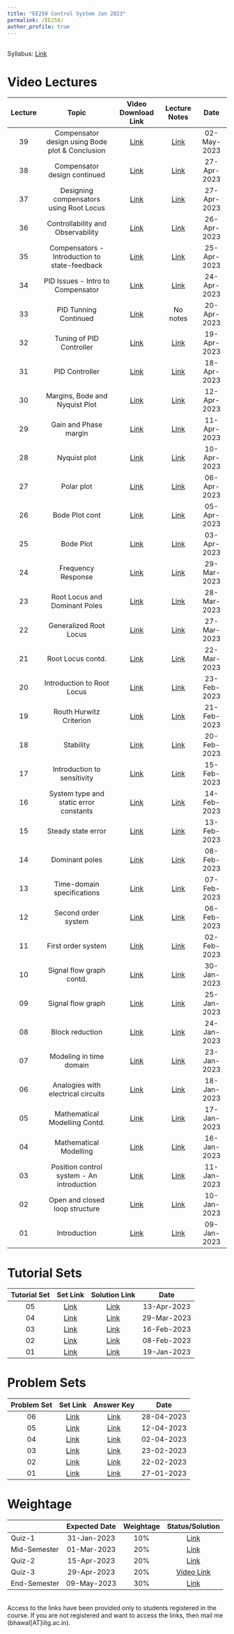 ```yaml
---
title: "EE250 Control System Jan 2023"
permalink: /EE250/
author_profile: true
---
```


<br> Syllabus: <a href="https://iitg.ac.in/acad/CourseStructure/Btech2018/EE/EE250.htm">Link</a> 


Video Lectures
=======

<table>
<thead>
  <tr>
    <th><center>Lecture</center></th>
    <th><center>Topic</center></th>
    <th><center>Video Download Link</center></th>
    <th><center>Lecture Notes</center></th>
    <th><center>Date</center></th>	  
  </tr>
</thead>
<tbody>
<tr>
    <td><center>39</center></td>
    <td><center>Compensator design using Bode plot & Conclusion</center></td>
    <td><center><a href="https://iitgoffice.sharepoint.com/:v:/r/sites/Grp_EE250_2022715/Shared%20Documents/General/Lecture%20Videos/Lecture-39%20Compensator%20Design%20using%20Bode%20plots%20-%20Conclusion.mkv?csf=1&web=1&e=BU6HBt">Link</a></center></td>
    <td><center><a href="https://iitgoffice.sharepoint.com/:p:/r/sites/Grp_EE250_2022715/Shared%20Documents/General/Lecture%20Notes/Lecture-39%20Design%20of%20Compensators%20using%20Bode%20Plot%20and%20Conclusion.pptx?d=wac6a8eea5de74abc8e631c342bd9ecde&csf=1&web=1&e=EV55BJ">Link</a></center></td>
    <td><center>02-May-2023</center></td>	
</tr>
<tr>
    <td><center>38</center></td>
    <td><center>Compensator design continued</center></td>
    <td><center><a href="https://iitgoffice.sharepoint.com/:v:/r/sites/Grp_EE250_2022715/Shared%20Documents/General/Lecture%20Videos/Lecture-38%20Compensator%20design%20continued.mkv?csf=1&web=1&e=Y37IiG">Link</a></center></td>
    <td><center><a href="https://iitgoffice.sharepoint.com/:b:/r/sites/Grp_EE250_2022715/Shared%20Documents/General/Lecture%20Notes/Lecture-38%20Compensator%20design%20continued.pdf?csf=1&web=1&e=ce70u9">Link</a></center></td>
    <td><center>27-Apr-2023</center></td>	
</tr>
<tr>
    <td><center>37</center></td>
    <td><center>Designing compensators using Root Locus</center></td>
    <td><center><a href="https://iitgoffice.sharepoint.com/:v:/r/sites/Grp_EE250_2022715/Shared%20Documents/General/Lecture%20Videos/Lecture-37%20Designing%20Compensators%20using%20Root%20Locus.mkv?csf=1&web=1&e=yBxKHx">Link</a></center></td>
    <td><center><a href="https://iitgoffice.sharepoint.com/:b:/r/sites/Grp_EE250_2022715/Shared%20Documents/General/Lecture%20Notes/Lecture-37%20Design%20of%20Compensators%20using%20Root%20Locus.pdf?csf=1&web=1&e=L6mkWp">Link</a></center></td>
    <td><center>27-Apr-2023</center></td>	
</tr>
<tr>
    <td><center>36</center></td>
    <td><center>Controllability and Observability</center></td>
    <td><center><a href="https://iitgoffice.sharepoint.com/:v:/r/sites/Grp_EE250_2022715/Shared%20Documents/General/Lecture%20Videos/Lecture-36%20Controllability%20and%20Observability.mkv?csf=1&web=1&e=EVyxEk">Link</a></center></td>
    <td><center><a href="https://iitgoffice.sharepoint.com/:b:/r/sites/Grp_EE250_2022715/Shared%20Documents/General/Lecture%20Notes/Lecture-36%20Controllability%20and%20Observability.pdf?csf=1&web=1&e=48vRB4">Link</a></center></td>
    <td><center>26-Apr-2023</center></td>	
</tr>
<tr>
    <td><center>35</center></td>
    <td><center>Compensators - Introduction to state-feedback</center></td>
    <td><center><a href="https://iitgoffice.sharepoint.com/:v:/r/sites/Grp_EE250_2022715/Shared%20Documents/General/Lecture%20Videos/Lecture-35%20Compensators%20-%20Intro%20to%20state%20feedback.mkv?csf=1&web=1&e=pnnE0l">Link</a></center></td>
    <td><center><a href="https://iitgoffice.sharepoint.com/:b:/r/sites/Grp_EE250_2022715/Shared%20Documents/General/Lecture%20Notes/Lecture-35%20Compensators%20-%20Intro%20to%20state-feedback.pdf?csf=1&web=1&e=eK3ZaX">Link</a></center></td>
    <td><center>25-Apr-2023</center></td>	
</tr>
<tr>
    <td><center>34</center></td>
    <td><center>PID Issues - Intro to Compensator</center></td>
    <td><center><a href="https://iitgoffice.sharepoint.com/:v:/r/sites/Grp_EE250_2022715/Shared%20Documents/General/Lecture%20Videos/Lecture-34%20PID%20Issues-%20Intro%20to%20Compensators.mkv?csf=1&web=1&e=yUTQcv">Link</a></center></td>
    <td><center><a href="https://iitgoffice.sharepoint.com/:p:/r/sites/Grp_EE250_2022715/Shared%20Documents/General/Lecture%20Notes/Lecture-34%20PID%20Problems%20-%20Intro%20to%20compensators.pptx?d=wa59bff58b28541a6a1a773e1d50e765e&csf=1&web=1&e=8GgFCX">Link</a></center></td>
    <td><center>24-Apr-2023</center></td>	
</tr>
<tr>
    <td><center>33</center></td>
    <td><center>PID Tunning Continued</center></td>
    <td><center><a href="https://iitgoffice.sharepoint.com/:v:/r/sites/Grp_EE250_2022715/Shared%20Documents/General/Lecture%20Videos/Lecture-33%20PID%20Tuning%20Continued.mkv?csf=1&web=1&e=gcsGSd">Link</a></center></td>
    <td><center>No notes</center></td>
    <td><center>20-Apr-2023</center></td>	
</tr>
<tr>
    <td><center>32</center></td>
    <td><center>Tuning of PID Controller</center></td>
    <td><center><a href="https://iitgoffice.sharepoint.com/:v:/r/sites/Grp_EE250_2022715/Shared%20Documents/General/Lecture%20Videos/Lecture-32%20Tuning%20of%20PID%20controllers.mkv?csf=1&web=1&e=OHWKZY">Link</a></center></td>
    <td><center><a href="https://iitgoffice.sharepoint.com/:b:/r/sites/Grp_EE250_2022715/Shared%20Documents/General/Lecture%20Notes/Lecture-32%20Tuning%20of%20PID%20Controller.pdf?csf=1&web=1&e=ecuseb">Link</a></center></td>
    <td><center>19-Apr-2023</center></td>	
</tr>
<tr>
    <td><center>31</center></td>
    <td><center>PID Controller</center></td>
    <td><center><a href="https://iitgoffice.sharepoint.com/:v:/r/sites/Grp_EE250_2022715/Shared%20Documents/General/Lecture%20Videos/Lecture-31%20PID%20Controller.mkv?csf=1&web=1&e=AVAZsI">Link</a></center></td>
    <td><center><a href="https://iitgoffice.sharepoint.com/:b:/r/sites/Grp_EE250_2022715/Shared%20Documents/General/Lecture%20Notes/Lecture-31%20PID%20Controllers.pdf?csf=1&web=1&e=BNI1Y0">Link</a></center></td>
    <td><center>18-Apr-2023</center></td>	
</tr>
<tr>
    <td><center>30</center></td>
    <td><center>Margins, Bode and Nyquist Plot</center></td>
    <td><center><a href="https://iitgoffice.sharepoint.com/:v:/r/sites/Grp_EE250_2022715/Shared%20Documents/General/Lecture%20Videos/Lecture-30%20Margins,%20Bode%20and%20Nyquist%20Plot.mkv?csf=1&web=1&e=w1Rw2H">Link</a></center></td>
    <td><center><a href="https://iitgoffice.sharepoint.com/:b:/r/sites/Grp_EE250_2022715/Shared%20Documents/General/Lecture%20Notes/Lecture-30%20Margins,%20Bode%20and%20Nyquist%20Plot.pdf?csf=1&web=1&e=uC8YRD">Link</a></center></td>
    <td><center>12-Apr-2023</center></td>	
</tr>
<tr>
    <td><center>29</center></td>
    <td><center>Gain and Phase margin</center></td>
    <td><center><a href="https://iitgoffice.sharepoint.com/:v:/r/sites/Grp_EE250_2022715/Shared%20Documents/General/Lecture%20Videos/Lecture-29%20Gain%20and%20Phase%20Margin.mkv?csf=1&web=1&e=gpxLNA">Link</a></center></td>
    <td><center><a href="https://iitgoffice.sharepoint.com/:b:/r/sites/Grp_EE250_2022715/Shared%20Documents/General/Lecture%20Notes/Lecture-29%20Gain%20and%20Phase%20Margin.pdf?csf=1&web=1&e=q7d9Xy">Link</a></center></td>
    <td><center>11-Apr-2023</center></td>	
</tr>
<tr>
    <td><center>28</center></td>
    <td><center>Nyquist plot</center></td>
    <td><center><a href="https://iitgoffice.sharepoint.com/:v:/r/sites/Grp_EE250_2022715/Shared%20Documents/General/Lecture%20Videos/Lecture-28%20Nyquist%20Plot.mkv?csf=1&web=1&e=476yT4">Link</a></center></td>
    <td><center><a href="https://iitgoffice.sharepoint.com/:b:/r/sites/Grp_EE250_2022715/Shared%20Documents/General/Lecture%20Notes/Lecture-28%20Nyquist%20Plot.pdf?csf=1&web=1&e=lSyREg">Link</a></center></td>
    <td><center>10-Apr-2023</center></td>	
</tr>
<tr>
    <td><center>27</center></td>
    <td><center>Polar plot</center></td>
    <td><center><a href="https://iitgoffice.sharepoint.com/:v:/r/sites/Grp_EE250_2022715/Shared%20Documents/General/Lecture%20Videos/Lecture-27%20Polar%20plots.mkv?csf=1&web=1&e=SkACEs">Link</a></center></td>
    <td><center><a href="https://iitgoffice.sharepoint.com/:b:/r/sites/Grp_EE250_2022715/Shared%20Documents/General/Lecture%20Notes/Lecture-27%20Polar%20plot.pdf?csf=1&web=1&e=8IMvsL">Link</a></center></td>
    <td><center>06-Apr-2023</center></td>	
</tr>
<tr>
    <td><center>26</center></td>
    <td><center>Bode Plot cont</center></td>
    <td><center><a href="https://iitgoffice.sharepoint.com/:v:/r/sites/Grp_EE250_2022715/Shared%20Documents/General/Lecture%20Videos/Lecture-26%20Bode%20Plot%20contd.mkv?csf=1&web=1&e=1GN0Va">Link</a></center></td>
    <td><center><a href="https://iitgoffice.sharepoint.com/:b:/r/sites/Grp_EE250_2022715/Shared%20Documents/General/Lecture%20Notes/Lecture-26%20Bode%20Plot%20cont.pdf?csf=1&web=1&e=IMZLm7">Link</a></center></td>
    <td><center>05-Apr-2023</center></td>	
</tr>
<tr>
    <td><center>25</center></td>
    <td><center>Bode Plot</center></td>
    <td><center><a href="https://iitgoffice.sharepoint.com/:b:/r/sites/Grp_EE250_2022715/Shared%20Documents/General/Lecture%20Notes/Lecture-25%20Bode%20Plot.pdf?csf=1&web=1&e=9JLD8H">Link</a></center></td>
    <td><center><a href="https://iitgoffice.sharepoint.com/:v:/r/sites/Grp_EE250_2022715/Shared%20Documents/General/Lecture%20Videos/Lecture-25%20Bode%20Plot.mkv?csf=1&web=1&e=TThb8w">Link</a></center></td>
    <td><center>03-Apr-2023</center></td>	
</tr>
<tr>
    <td><center>24</center></td>
    <td><center>Frequency Response</center></td>
    <td><center><a href="https://iitgoffice.sharepoint.com/:v:/r/sites/Grp_EE250_2022715/Shared%20Documents/General/Lecture%20Videos/Lecture-24%20Frequency%20Response.mkv?csf=1&web=1&e=o2GJdg">Link</a></center></td>
    <td><center><a href="https://iitgoffice.sharepoint.com/:b:/r/sites/Grp_EE250_2022715/Shared%20Documents/General/Lecture%20Notes/Lecture-24%20Frequency%20Response.pdf?csf=1&web=1&e=AcbHnf">Link</a></center></td>
    <td><center>29-Mar-2023</center></td>	
</tr>
<tr>
    <td><center>23</center></td>
    <td><center>Root Locus and Dominant Poles</center></td>
    <td><center><a href="https://iitgoffice.sharepoint.com/:v:/r/sites/Grp_EE250_2022715/Shared%20Documents/General/Lecture%20Videos/Lecture-23%20Dominant%20poles%20and%20root%20locus.mkv?csf=1&web=1&e=gPxRXZ">Link</a></center></td>
    <td><center><a href="https://iitgoffice.sharepoint.com/:b:/r/sites/Grp_EE250_2022715/Shared%20Documents/General/Lecture%20Notes/Lecture-23%20Dominant%20Poles%20and%20Root%20Locus.pdf?csf=1&web=1&e=SMDGTW">Link</a></center></td>
    <td><center>28-Mar-2023</center></td>	
</tr>
<tr>
    <td><center>22</center></td>
    <td><center>Generalized Root Locus</center></td>
    <td><center><a href="https://iitgoffice.sharepoint.com/:v:/r/sites/Grp_EE250_2022715/Shared%20Documents/General/Lecture%20Videos/Lecture-22%20Generalized%20root%20locus.mkv?csf=1&web=1&e=DMjbzj">Link</a></center></td>
    <td><center><a href="https://iitgoffice.sharepoint.com/:b:/r/sites/Grp_EE250_2022715/Shared%20Documents/General/Lecture%20Notes/Lecture-22%20Generalized%20Root%20Locus.pdf?csf=1&web=1&e=HDMOA2">Link</a></center></td>
    <td><center>27-Mar-2023</center></td>	
</tr>
<tr>
    <td><center>21</center></td>
    <td><center>Root Locus contd.</center></td>
    <td><center><a href="https://iitgoffice.sharepoint.com/:v:/r/sites/Grp_EE250_2022715/Shared%20Documents/General/Lecture%20Videos/Lecture-21%20Root%20Locus%20Continued.mkv?csf=1&web=1&e=KmUwC7">Link</a></center></td>
    <td><center><a href="https://iitgoffice.sharepoint.com/:b:/r/sites/Grp_EE250_2022715/Shared%20Documents/General/Lecture%20Notes/Lecture-21%20Root%20Locus%20Contd..pdf?csf=1&web=1&e=N4mAJY">Link</a></center></td>
    <td><center>22-Mar-2023</center></td>	
</tr>
<tr>
    <td><center>20</center></td>
    <td><center>Introduction to Root Locus</center></td>
    <td><center><a href="https://iitgoffice.sharepoint.com/:v:/r/sites/Grp_EE250_2022715/Shared%20Documents/General/Lecture%20Videos/Lecture20%20Introduction%20to%20Root%20Locus.mkv?csf=1&web=1&e=sAXNQO">Link</a></center></td>
    <td><center><a href="https://iitgoffice.sharepoint.com/:b:/r/sites/Grp_EE250_2022715/Shared%20Documents/General/Lecture%20Notes/Lecture-20%20Introduction%20to%20Root%20Locus.pdf?csf=1&web=1&e=u3Bd7F">Link</a></center></td>
    <td><center>23-Feb-2023</center></td>	
</tr>
<tr>
    <td><center>19</center></td>
    <td><center>Routh Hurwitz Criterion</center></td>
    <td><center><a href="https://iitgoffice.sharepoint.com/:v:/r/sites/Grp_EE250_2022715/Shared%20Documents/General/Lecture%20Videos/Lecture-19%20Routh%20Hurwitz%20Stability.mkv?csf=1&web=1&e=j5BDAU">Link</a></center></td>
    <td><center><a href="https://iitgoffice.sharepoint.com/:p:/r/sites/Grp_EE250_2022715/Shared%20Documents/General/Lecture%20Notes/Lecture-19%20Routh%20Hurwitz%20Criterion.ppsx?d=w512d39fde5d04b148420ab5f85d306e1&csf=1&web=1&e=kxpgJE">Link</a></center></td>
    <td><center>21-Feb-2023</center></td>	
</tr>
<tr>
    <td><center>18</center></td>
    <td><center>Stability</center></td>
    <td><center><a href="https://iitgoffice.sharepoint.com/:v:/r/sites/Grp_EE250_2022715/Shared%20Documents/General/Lecture%20Videos/Lecture-18%20Stability.mkv?csf=1&web=1&e=hazZ7W">Link</a></center></td>
    <td><center><a href="https://iitgoffice.sharepoint.com/:p:/r/sites/Grp_EE250_2022715/Shared%20Documents/General/Lecture%20Notes/Lecture-18%20Stability.ppsx?d=wa6acb89836a24523bb23e60e7d9a028d&csf=1&web=1&e=eRdpI6">Link</a></center></td>
    <td><center>20-Feb-2023</center></td>	
</tr>
<tr>
    <td><center>17</center></td>
    <td><center>Introduction to sensitivity</center></td>
    <td><center><a href="https://iitgoffice.sharepoint.com/:v:/r/sites/Grp_EE250_2022715/Shared%20Documents/General/Lecture%20Videos/Lecture-17%20Introduction%20to%20Sensitivity.mkv?csf=1&web=1&e=hkbSmS">Link</a></center></td>
    <td><center><a href="https://iitgoffice.sharepoint.com/:b:/r/sites/Grp_EE250_2022715/Shared%20Documents/General/Lecture%20Notes/Lecture-17%20Introduction%20to%20sensitivity.pdf?csf=1&web=1&e=90LYTm">Link</a></center></td>
    <td><center>15-Feb-2023</center></td>	
</tr>
<tr>
    <td><center>16</center></td>
    <td><center>System type and static error constants</center></td>
    <td><center><a href="https://iitgoffice.sharepoint.com/:v:/r/sites/Grp_EE250_2022715/Shared%20Documents/General/Lecture%20Videos/Lecture-16%20Type%20of%20system%20and%20error%20constants.mkv?csf=1&web=1&e=XkTBdU">Link</a></center></td>
    <td><center><a href="https://iitgoffice.sharepoint.com/:b:/r/sites/Grp_EE250_2022715/Shared%20Documents/General/Lecture%20Notes/Lecture-16%20Type%20of%20system%20and%20error%20constants.pdf?csf=1&web=1&e=NazPmf">Link</a></center></td>
    <td><center>14-Feb-2023</center></td>	
</tr>
<tr>
    <td><center>15</center></td>
    <td><center>Steady state error</center></td>
    <td><center><a href="https://iitgoffice.sharepoint.com/:v:/r/sites/Grp_EE250_2022715/Shared%20Documents/General/Lecture%20Videos/Lecture-15%20Steady%20state%20error.mkv?csf=1&web=1&e=VpIxPL">Link</a></center></td>
    <td><center><a href="https://iitgoffice.sharepoint.com/:b:/r/sites/Grp_EE250_2022715/Shared%20Documents/General/Lecture%20Notes/Lecture-15%20Steady%20state%20error.pdf?csf=1&web=1&e=jjjtub">Link</a></center></td>
    <td><center>13-Feb-2023</center></td>	
</tr>
<tr>
    <td><center>14</center></td>
    <td><center>Dominant poles</center></td>
    <td><center><a href="https://iitgoffice.sharepoint.com/:v:/r/sites/Grp_EE250_2022715/Shared%20Documents/General/Lecture%20Videos/Lecture-14%20Dominant%20Poles.mkv?csf=1&web=1&e=ZORIxZ">Link</a></center></td>
    <td><center><a href="https://iitgoffice.sharepoint.com/:b:/r/sites/Grp_EE250_2022715/Shared%20Documents/General/Lecture%20Notes/Lecture-14%20Dominant%20Poles.pdf?csf=1&web=1&e=Z5XynL">Link</a></center></td>
    <td><center>08-Feb-2023</center></td>	
</tr>
<tr>
    <td><center>13</center></td>
    <td><center>Time-domain specifications</center></td>
    <td><center><a href="https://iitgoffice.sharepoint.com/:v:/r/sites/Grp_EE250_2022715/Shared%20Documents/General/Lecture%20Videos/Lecture-13%20Time-domain%20specifications.mkv?csf=1&web=1&e=DmqhIP">Link</a></center></td>
    <td><center><a href="https://iitgoffice.sharepoint.com/:b:/r/sites/Grp_EE250_2022715/Shared%20Documents/General/Lecture%20Notes/Lecture-13%20Time-domain%20Specifications.pdf?csf=1&web=1&e=hx3jW4">Link</a></center></td>
    <td><center>07-Feb-2023</center></td>	
</tr>
<tr>
    <td><center>12</center></td>
    <td><center>Second order system</center></td>
    <td><center><a href="https://iitgoffice.sharepoint.com/:v:/r/sites/Grp_EE250_2022715/Shared%20Documents/General/Lecture%20Videos/Lecture-12%20Second%20Order%20System.mkv?csf=1&web=1&e=mORca3">Link</a></center></td>
    <td><center><a href="https://iitgoffice.sharepoint.com/:b:/r/sites/Grp_EE250_2022715/Shared%20Documents/General/Lecture%20Notes/Lecture-12%20Second%20Order%20System.pdf?csf=1&web=1&e=vU3x5a">Link</a></center></td>
    <td><center>06-Feb-2023</center></td>	
</tr>
<tr>
    <td><center>11</center></td>
    <td><center>First order system</center></td>
    <td><center><a href="https://iitgoffice.sharepoint.com/:v:/r/sites/Grp_EE250_2022715/Shared%20Documents/General/Lecture%20Videos/Lecture-11%20First%20order%20system.mkv?csf=1&web=1&e=YSG3MO">Link</a></center></td>
    <td><center><a href="https://iitgoffice.sharepoint.com/:b:/r/sites/Grp_EE250_2022715/Shared%20Documents/General/Lecture%20Notes/Lecture-11%20First%20order%20system.pdf?csf=1&web=1&e=m8cs1K">Link</a></center></td>
    <td><center>02-Feb-2023</center></td>	
</tr>
<tr>
    <td><center>10</center></td>
    <td><center>Signal flow graph contd.</center></td>
    <td><center><a href="https://iitgoffice.sharepoint.com/:v:/r/sites/Grp_EE250_2022715/Shared%20Documents/General/Lecture%20Videos/Lecture-10%20Signal%20Flow%20Graph%20Contd..mkv?csf=1&web=1&e=7JePcM">Link</a></center></td>
    <td><center><a href="https://iitgoffice.sharepoint.com/:p:/r/sites/Grp_EE250_2022715/Shared%20Documents/General/Lecture%20Notes/Lecture-10%20Signal%20Flow%20Graph%20Contd.pptx?d=w6929ffcf14ec4fc9bc9174a5f29bd0d8&csf=1&web=1&e=pl0L0A">Link</a></center></td>
    <td><center>30-Jan-2023</center></td>	
</tr>
<tr>
    <td><center>09</center></td>
    <td><center>Signal flow graph</center></td>
    <td><center><a href="https://iitgoffice.sharepoint.com/:v:/r/sites/Grp_EE250_2022715/Shared%20Documents/General/Lecture%20Videos/Lecture-09%20Signal%20Flow%20Graph.mkv?csf=1&web=1&e=CPu4TZ">Link</a></center></td>
    <td><center><a href="https://iitgoffice.sharepoint.com/:b:/r/sites/Grp_EE250_2022715/Shared%20Documents/General/Lecture%20Notes/Lecture-09%20Signal%20Flow%20Graph.pdf?csf=1&web=1&e=OPkvdo">Link</a></center></td>
    <td><center>25-Jan-2023</center></td>	
</tr>
<tr>
    <td><center>08</center></td>
    <td><center>Block reduction</center></td>
    <td><center><a href="https://iitgoffice.sharepoint.com/:v:/r/sites/Grp_EE250_2022715/Shared%20Documents/General/Lecture%20Videos/Lecture-08%20Block%20Diagram%20Reduction.mkv?csf=1&web=1&e=QwjQFr">Link</a></center></td>
    <td><center><a href="https://iitgoffice.sharepoint.com/:b:/r/sites/Grp_EE250_2022715/Shared%20Documents/General/Lecture%20Notes/Lecture-08%20Block%20Diagram%20Reduction.pdf?csf=1&web=1&e=Rx2fKZ">Link</a></center></td>
    <td><center>24-Jan-2023</center></td>	
</tr>
<tr>
    <td><center>07</center></td>
    <td><center>Modeling in time domain</center></td>
    <td><center><a href="https://iitgoffice.sharepoint.com/:v:/r/sites/Grp_EE250_2022715/Shared%20Documents/General/Lecture%20Videos/Lecture-07%20Modeling%20in%20Time%20Domain.mkv?csf=1&web=1&e=hcamF7">Link</a></center></td>
    <td><center><a href="https://iitgoffice.sharepoint.com/:b:/r/sites/Grp_EE250_2022715/Shared%20Documents/General/Lecture%20Notes/Lecture-07%20Modeling%20in%20Time%20%20Domain.pdf?csf=1&web=1&e=YuvCe2">Link</a></center></td>
    <td><center>23-Jan-2023</center></td>	
</tr>
<tr>
    <td><center>06</center></td>
    <td><center>Analogies with electrical circuits</center></td>
    <td><center><a href="https://iitgoffice.sharepoint.com/:v:/r/sites/Grp_EE250_2022715/Shared%20Documents/General/Lecture%20Videos/Lecture-06%20Analogies%20with%20Electrical%20Circuits.mkv?csf=1&web=1&e=curcme">Link</a></center></td>
    <td><center><a href="https://iitgoffice.sharepoint.com/:b:/r/sites/Grp_EE250_2022715/Shared%20Documents/General/Lecture%20Notes/Lecture-06%20Analogy%20with%20Electrical%20circuits.pdf?csf=1&web=1&e=eDVdbs">Link</a></center></td>
    <td><center>18-Jan-2023</center></td>	
</tr>
<tr>
    <td><center>05</center></td>
    <td><center>Mathematical Modelling Contd.</center></td>
    <td><center><a href="https://iitgoffice.sharepoint.com/:v:/r/sites/Grp_EE250_2022715/Shared%20Documents/General/Lecture%20Videos/Lecture-05%20Mathematical%20Modelling%20Contd..mkv?csf=1&web=1&e=h8Arz1">Link</a></center></td>
    <td><center><a href="https://iitgoffice.sharepoint.com/:b:/r/sites/Grp_EE250_2022715/Shared%20Documents/General/Lecture%20Notes/Lecture-05%20Mathematical%20Modelling%20Contd..pdf?csf=1&web=1&e=9WnBuT">Link</a></center></td>
    <td><center>17-Jan-2023</center></td>	
</tr>
<tr>
    <td><center>04</center></td>
    <td><center>Mathematical Modelling</center></td>
    <td><center><a href="https://iitgoffice.sharepoint.com/:v:/r/sites/Grp_EE250_2022715/Shared%20Documents/General/Lecture%20Videos/Lecture-04%20Mathematical%20Modelling.mkv?csf=1&web=1&e=VkdP32">Link</a></center></td>
    <td><center><a href="https://iitgoffice.sharepoint.com/:b:/r/sites/Grp_EE250_2022715/Shared%20Documents/General/Lecture%20Notes/Lecture-04%20Mathematical%20Modelling.pdf?csf=1&web=1&e=n5C18V">Link</a></center></td>
    <td><center>16-Jan-2023</center></td>	
</tr>
<tr>
    <td><center>03</center></td>
    <td><center>Position control system - An introduction</center></td>
    <td><center><a href="https://iitgoffice.sharepoint.com/:v:/r/sites/Grp_EE250_2022715/Shared%20Documents/General/Lecture%20Videos/Lecture-03%20Position%20Control%20System%20-%20An%20introduction.mkv?csf=1&web=1&e=qkfIQ0">Link</a></center></td>
    <td><center><a href="https://iitgoffice.sharepoint.com/:b:/r/sites/Grp_EE250_2022715/Shared%20Documents/General/Lecture%20Notes/Lecture-03%20Position%20Control%20System%20-%20An%20Introduction.pdf?csf=1&web=1&e=DgKTCP">Link</a></center></td>
    <td><center>11-Jan-2023</center></td>	
</tr>
<tr>
    <td><center>02</center></td>
    <td><center>Open and closed loop structure</center></td>
    <td><center><a href="https://iitgoffice.sharepoint.com/:v:/r/sites/Grp_EE250_2022715/Shared%20Documents/General/Lecture%20Videos/Lecture-02%20Open%20and%20closed%20loop%20structure.mkv?csf=1&web=1&e=JFSen5">Link</a></center></td>
    <td><center><a href="https://iitgoffice.sharepoint.com/:b:/r/sites/Grp_EE250_2022715/Shared%20Documents/General/Lecture%20Notes/Lecture-02%20Open%20and%20closed%20loop%20structure.pdf?csf=1&web=1&e=V9Fffv">Link</a></center></td>
    <td><center>10-Jan-2023</center></td>	
</tr>
<tr>
    <td><center>01</center></td>
    <td><center>Introduction</center></td>
    <td><center><a href="https://iitgoffice.sharepoint.com/:v:/r/sites/Grp_EE250_2022715/Shared%20Documents/General/Lecture%20Videos/Lecture-01%20Introduction.mkv?csf=1&web=1&e=9K6QPB">Link</a></center></td>
    <td><center><a href="https://iitgoffice.sharepoint.com/:p:/r/sites/Grp_EE250_2022715/Shared%20Documents/General/Lecture%20Notes/Lecture-01%20Introduction.pptx?d=w41a9203332d74d259496fe96da2ecb0b&csf=1&web=1&e=HSP1mr">Link</a></center></td>
    <td><center>09-Jan-2023</center></td>	
</tr>
</tbody>
</table>

Tutorial Sets
=======
<table>
<thead>
  <tr>
    <th><center>Tutorial Set</center></th>
    <th><center>Set Link</center></th>
    <th><center>Solution Link</center></th>
    <th><center>Date</center></th>	  
 </tr>
</thead>
<tbody>
<tr>
    <td><center>05</center></td>
    <td><center><a href="https://iitgoffice.sharepoint.com/:b:/r/sites/Grp_EE250_2022715/Shared%20Documents/General/Tutorial%20Set/Tut-05.pdf?csf=1&web=1&e=LFZFfF">Link</a></center></td>
    <td><center><a href="https://iitgoffice.sharepoint.com/:b:/r/sites/Grp_EE250_2022715/Shared%20Documents/General/Tutorial%20Set/Tut-05_Solution.pdf?csf=1&web=1&e=QnjRdE">Link</a></center></td>
    <td><center>13-Apr-2023</center></td>	
</tr>
<tr>
    <td><center>04</center></td>
    <td><center><a href="https://iitgoffice.sharepoint.com/:b:/r/sites/Grp_EE250_2022715/Shared%20Documents/General/Tutorial%20Set/Tut-04.pdf?csf=1&web=1&e=yOf7u3">Link</a></center></td>
    <td><center><a href="https://iitgoffice.sharepoint.com/:b:/r/sites/Grp_EE250_2022715/Shared%20Documents/General/Tutorial%20Set/Tut-04_Solution.pdf?csf=1&web=1&e=nMFHRi">Link</a></center></td>
    <td><center>29-Mar-2023</center></td>	
</tr>
<tr>
    <td><center>03</center></td>
    <td><center><a href="https://iitgoffice.sharepoint.com/:b:/r/sites/Grp_EE250_2022715/Shared%20Documents/General/Tutorial%20Set/Tut-03.pdf?csf=1&web=1&e=07jnWZ">Link</a></center></td>
    <td><center><a href="">Link</a></center></td>
    <td><center>16-Feb-2023</center></td>	
</tr>
<tr>
    <td><center>02</center></td>
    <td><center><a href="https://iitgoffice.sharepoint.com/:b:/r/sites/Grp_EE250_2022715/Shared%20Documents/General/Tutorial%20Set/Tut-02.pdf?csf=1&web=1&e=m1fEHh">Link</a></center></td>
    <td><center><a href="https://iitgoffice.sharepoint.com/:b:/r/sites/Grp_EE250_2022715/Shared%20Documents/General/Tutorial%20Set/Tut-02_Solution.pdf?csf=1&web=1&e=3SEtLG">Link</a></center></td>
    <td><center>08-Feb-2023</center></td>	
</tr>
<tr>
    <td><center>01</center></td>
    <td><center><a href="https://iitgoffice.sharepoint.com/:b:/r/sites/Grp_EE250_2022715/Shared%20Documents/General/Tutorial%20Set/Tut-01.pdf?csf=1&web=1&e=xmhaqP">Link</a></center></td>
    <td><center><a href="https://iitgoffice.sharepoint.com/:b:/r/sites/Grp_EE250_2022715/Shared%20Documents/General/Tutorial%20Set/Tut-01_Solution.pdf?csf=1&web=1&e=buT7iJ">Link</a></center></td>
    <td><center>19-Jan-2023</center></td>	
</tr>
</tbody>
</table>


Problem Sets
=======
<table>
<thead>
  <tr>
    <th><center>Problem Set</center></th>
    <th><center>Set Link</center></th>
    <th><center>Answer Key</center></th>
    <th><center>Date</center></th>	  
 </tr>
</thead>
<tbody>
<tr>
    <td><center>06</center></td>
    <td><center><a href="https://iitgoffice.sharepoint.com/:b:/r/sites/Grp_EE250_2022715/Shared%20Documents/General/Problem%20Set/EE250-PS06.pdf?csf=1&web=1&e=7ddVZ4">Link</a></center></td>
    <td><center><a href="https://iitgoffice.sharepoint.com/:b:/r/sites/Grp_EE250_2022715/Shared%20Documents/General/Problem%20Set/EE250-PS06-Solution.pdf?csf=1&web=1&e=dZKLNb">Link</a></center></td>
    <td><center>28-04-2023</center></td> 	
</tr>
  <tr>
    <td><center>05</center></td>
    <td><center><a href="https://iitgoffice.sharepoint.com/:b:/r/sites/Grp_EE250_2022715/Shared%20Documents/General/Problem%20Set/EE250-PS05.pdf?csf=1&web=1&e=Wsvunl">Link</a></center></td>
    <td><center><a href="https://iitgoffice.sharepoint.com/:b:/r/sites/Grp_EE250_2022715/Shared%20Documents/General/Problem%20Set/EE250-PS05.pdf?csf=1&web=1&e=Wsvunl">Link</a></center></td>
    <td><center>12-04-2023</center></td> 	
</tr>
  <tr>
    <td><center>04</center></td>
    <td><center><a href="https://iitgoffice.sharepoint.com/:b:/r/sites/Grp_EE250_2022715/Shared%20Documents/General/Problem%20Set/EE250-PS04.pdf?csf=1&web=1&e=VeWQJU">Link</a></center></td>
    <td><center><a href="https://iitgoffice.sharepoint.com/:b:/r/sites/Grp_EE250_2022715/Shared%20Documents/General/Problem%20Set/EE250-PS04_Solution.pdf?csf=1&web=1&e=PkJwbC">Link</a></center></td>
    <td><center>02-04-2023</center></td> 	
</tr>
  <tr>
    <td><center>03</center></td>
    <td><center><a href="https://iitgoffice.sharepoint.com/:b:/r/sites/Grp_EE250_2022715/Shared%20Documents/General/Problem%20Set/EE250-PS03.pdf?csf=1&web=1&e=SJdLhh">Link</a></center></td>
    <td><center><a href="https://iitgoffice.sharepoint.com/:b:/r/sites/Grp_EE250_2022715/Shared%20Documents/General/Problem%20Set/EE250-PS03_Solution.pdf?csf=1&web=1&e=OMcZ72">Link</a></center></td>
    <td><center>23-02-2023</center></td> 	
</tr>
<tr>
    <td><center>02</center></td>
    <td><center><a href="https://iitgoffice.sharepoint.com/:b:/r/sites/Grp_EE250_2022715/Shared%20Documents/General/Problem%20Set/EE250-PS02.pdf?csf=1&web=1&e=4kCKns">Link</a></center></td>
    <td><center><a href="https://iitgoffice.sharepoint.com/:b:/r/sites/Grp_EE250_2022715/Shared%20Documents/General/Problem%20Set/EE250-PS02-Solution.pdf?csf=1&web=1&e=SaZqnu">Link</a></center></td>
    <td><center>22-02-2023</center></td> 	
</tr>
<tr>
    <td><center>01</center></td>
    <td><center><a href="https://iitgoffice.sharepoint.com/:b:/r/sites/Grp_EE250_2022715/Shared%20Documents/General/Problem%20Set/EE250-PS01.pdf?csf=1&web=1&e=4kCKns">Link</a></center></td>
    <td><center><a href="https://iitgoffice.sharepoint.com/:b:/r/sites/Grp_EE250_2022715/Shared%20Documents/General/Problem%20Set/EE250-PS01-Solution.pdf?csf=1&web=1&e=SaZqnu">Link</a></center></td>
    <td><center>27-01-2023</center></td> 	
</tr>
</tbody>
</table>

Weightage
=======

<table>
<thead>
  <tr>
    <th></th>
    <th><center>Expected Date</center></th>
    <th><center>Weightage</center></th>
    <th><center>Status/Solution</center></th>
  </tr>
</thead>
<tbody>
   <tr>
    <td>Quiz-1</td>
    <td><center>31-Jan-2023</center></td>
    <td><center>10%</center></td>
    <td><center><a href="https://iitgoffice.sharepoint.com/:b:/r/sites/Grp_EE250_2022715/Shared%20Documents/General/Examination/Quiz01-Solution.pdf?csf=1&web=1&e=31wL3w">Link</a></center></td>
  </tr>
   <tr>
    <td>Mid-Semester</td>
    <td><center>01-Mar-2023</center></td>
    <td><center>20%</center></td>
    <td><center><a href="https://iitgoffice.sharepoint.com/:b:/r/sites/Grp_EE250_2022715/Shared%20Documents/General/Examination/EE250%20Mid%20Semester%202023%20Solution.pdf?csf=1&web=1&e=nXtgkF">Link</a></center></td>
  </tr>
    <tr>
    <td>Quiz-2</td>
    <td><center>15-Apr-2023</center></td>
    <td><center>20%</center></td>
    <td><center><a href="https://iitgoffice.sharepoint.com/:b:/r/sites/Grp_EE250_2022715/Shared%20Documents/General/Examination/Quiz02-Solution.pdf?csf=1&web=1&e=EwUbci">Link</a></center></td>
  </tr>
    <tr>
    <td>Quiz-3</td>
    <td><center>29-Apr-2023</center></td>
    <td><center>20%</center></td>
    <td><center><a href="https://iitgoffice.sharepoint.com/:v:/r/sites/Grp_EE250_2022715/Shared%20Documents/General/Examination/Quiz03-Solution.mkv?csf=1&web=1&e=W2Ezma">Video Link</a></center></td>
  </tr>
    <tr>
    <td>End-Semester</td>
    <td><center>09-May-2023</center></td>
    <td><center>30%</center></td>
    <td><center><a href="https://iitgoffice.sharepoint.com/:b:/r/sites/Grp_EE250_2022715/Shared%20Documents/General/Examination/EE250%20End%20Semester%202023%20Solution.pdf?csf=1&web=1&e=tAP4ak">Link</a></center></td>
  </tr>
</tbody>
</table>

<br> Access to the links have been provided only to students registered in the course. 
If you are not registered and want to access the links, then mail me (bhawal[AT]iitg.ac.in).
